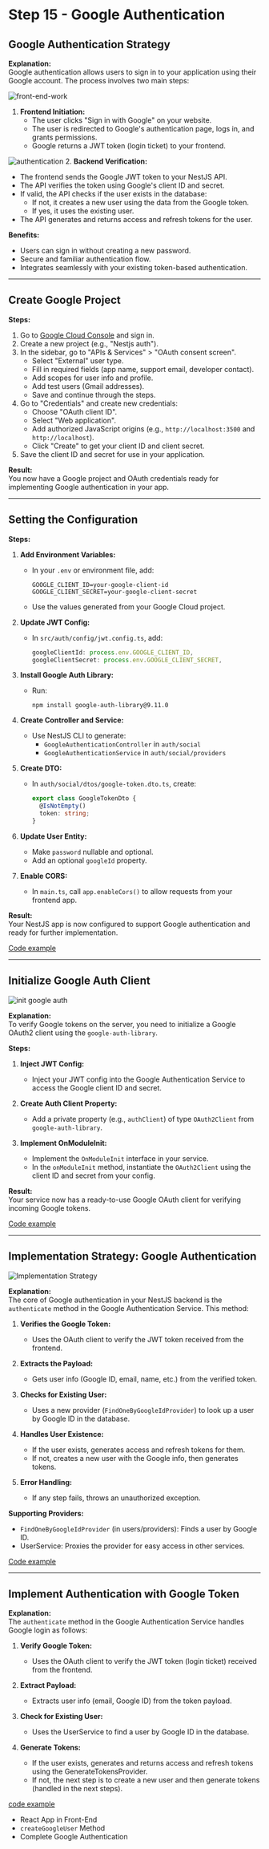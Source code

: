 # Step 15 - Google Authentication

## Google Authentication Strategy
**Explanation:**  
Google authentication allows users to sign in to your application using their Google account. The process involves two main steps:

![front-end-work](./images/front-end-work.png)
1. **Frontend Initiation:**  
   - The user clicks "Sign in with Google" on your website.
   - The user is redirected to Google's authentication page, logs in, and grants permissions.
   - Google returns a JWT token (login ticket) to your frontend.

![authentication](./images/authentication.png)
2. **Backend Verification:**  
   - The frontend sends the Google JWT token to your NestJS API.
   - The API verifies the token using Google's client ID and secret.
   - If valid, the API checks if the user exists in the database:
     - If not, it creates a new user using the data from the Google token.
     - If yes, it uses the existing user.
   - The API generates and returns access and refresh tokens for the user.

**Benefits:**  
- Users can sign in without creating a new password.
- Secure and familiar authentication flow.
- Integrates seamlessly with your existing token-based authentication.

---

## Create Google Project

**Steps:**
1. Go to [Google Cloud Console](https://console.cloud.google.com) and sign in.
2. Create a new project (e.g., "Nestjs auth").
3. In the sidebar, go to "APIs & Services" > "OAuth consent screen".
   - Select "External" user type.
   - Fill in required fields (app name, support email, developer contact).
   - Add scopes for user info and profile.
   - Add test users (Gmail addresses).
   - Save and continue through the steps.
4. Go to "Credentials" and create new credentials:
   - Choose "OAuth client ID".
   - Select "Web application".
   - Add authorized JavaScript origins (e.g., `http://localhost:3500` and `http://localhost`).
   - Click "Create" to get your client ID and client secret.
5. Save the client ID and secret for use in your application.

**Result:**  
You now have a Google project and OAuth credentials ready for implementing Google authentication in your app.

---

## Setting the Configuration

**Steps:**
1. **Add Environment Variables:**  
   - In your `.env` or environment file, add:
     ```
     GOOGLE_CLIENT_ID=your-google-client-id
     GOOGLE_CLIENT_SECRET=your-google-client-secret
     ```
   - Use the values generated from your Google Cloud project.

2. **Update JWT Config:**  
   - In `src/auth/config/jwt.config.ts`, add:
     ```typescript
     googleClientId: process.env.GOOGLE_CLIENT_ID,
     googleClientSecret: process.env.GOOGLE_CLIENT_SECRET,
     ```

3. **Install Google Auth Library:**  
   - Run:
     ```
     npm install google-auth-library@9.11.0
     ```

4. **Create Controller and Service:**  
   - Use NestJS CLI to generate:
     - `GoogleAuthenticationController` in `auth/social`
     - `GoogleAuthenticationService` in `auth/social/providers`

5. **Create DTO:**  
   - In `auth/social/dtos/google-token.dto.ts`, create:
     ```typescript
     export class GoogleTokenDto {
       @IsNotEmpty()
       token: string;
     }
     ```

6. **Update User Entity:**  
   - Make `password` nullable and optional.
   - Add an optional `googleId` property.

7. **Enable CORS:**  
   - In `main.ts`, call `app.enableCors()` to allow requests from your frontend app.

**Result:**  
Your NestJS app is now configured to support Google authentication and ready for further implementation.

[Code example](https://github.com/NadirBakhsh/nestjs-resources-code/commit/3d93bb7149e2f8f258af322183957bc54731747a)

---

## Initialize Google Auth Client

![init google auth](./images/init-ggogle-auth.png)

**Explanation:**  
To verify Google tokens on the server, you need to initialize a Google OAuth2 client using the `google-auth-library`.

**Steps:**
1. **Inject JWT Config:**  
   - Inject your JWT config into the Google Authentication Service to access the Google client ID and secret.

2. **Create Auth Client Property:**  
   - Add a private property (e.g., `authClient`) of type `OAuth2Client` from `google-auth-library`.

3. **Implement OnModuleInit:**  
   - Implement the `OnModuleInit` interface in your service.
   - In the `onModuleInit` method, instantiate the `OAuth2Client` using the client ID and secret from your config.

**Result:**  
Your service now has a ready-to-use Google OAuth client for verifying incoming Google tokens.

[Code example]()

---

## Implementation Strategy: Google Authentication

![Implementation Strategy](./images/Implementation-Strategy-Google-Authentication.png)

**Explanation:**  
The core of Google authentication in your NestJS backend is the `authenticate` method in the Google Authentication Service. This method:

1. **Verifies the Google Token:**  
   - Uses the OAuth client to verify the JWT token received from the frontend.

2. **Extracts the Payload:**  
   - Gets user info (Google ID, email, name, etc.) from the verified token.

3. **Checks for Existing User:**  
   - Uses a new provider (`FindOneByGoogleIdProvider`) to look up a user by Google ID in the database.

4. **Handles User Existence:**  
   - If the user exists, generates access and refresh tokens for them.
   - If not, creates a new user with the Google info, then generates tokens.

5. **Error Handling:**  
   - If any step fails, throws an unauthorized exception.

**Supporting Providers:**  
- `FindOneByGoogleIdProvider` (in users/providers): Finds a user by Google ID.
- UserService: Proxies the provider for easy access in other services.

[Code example](https://github.com/NadirBakhsh/nestjs-resources-code/commit/a40ce8f4865d71f2e9bef17695083c71376aa774)

---

## Implement Authentication with Google Token

**Explanation:**  
The `authenticate` method in the Google Authentication Service handles Google login as follows:

1. **Verify Google Token:**
   - Uses the OAuth client to verify the JWT token (login ticket) received from the frontend.

2. **Extract Payload:**
   - Extracts user info (email, Google ID) from the token payload.

3. **Check for Existing User:**
   - Uses the UserService to find a user by Google ID in the database.

4. **Generate Tokens:**
   - If the user exists, generates and returns access and refresh tokens using the GenerateTokensProvider.
   - If not, the next step is to create a new user and then generate tokens (handled in the next steps).

[code example](https://github.com/NadirBakhsh/nestjs-resources-code/commit/68481513aed27004b78a2ff34b43c9acf1640d7b)

- React App in Front-End
- `createGoogleUser` Method
- Complete Google Authentication